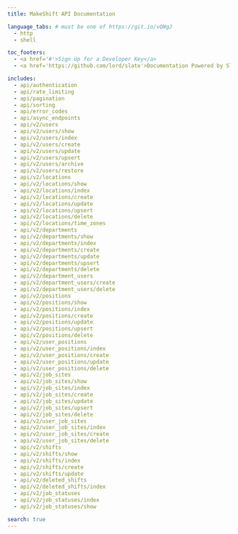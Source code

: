 ```yaml
---
title: MakeShift API Documentation

language_tabs: # must be one of https://git.io/vQNgJ
  - http
  - shell

toc_footers:
  - <a href='#'>Sign Up for a Developer Key</a>
  - <a href='https://github.com/lord/slate'>Documentation Powered by Slate</a>

includes:
  - api/authentication
  - api/rate_limiting
  - api/pagination
  - api/sorting
  - api/error_codes
  - api/async_endpoints
  - api/v2/users
  - api/v2/users/show
  - api/v2/users/index
  - api/v2/users/create
  - api/v2/users/update
  - api/v2/users/upsert
  - api/v2/users/archive
  - api/v2/users/restore
  - api/v2/locations
  - api/v2/locations/show
  - api/v2/locations/index
  - api/v2/locations/create
  - api/v2/locations/update
  - api/v2/locations/upsert
  - api/v2/locations/delete
  - api/v2/locations/time_zones
  - api/v2/departments
  - api/v2/departments/show
  - api/v2/departments/index
  - api/v2/departments/create
  - api/v2/departments/update
  - api/v2/departments/upsert
  - api/v2/departments/delete
  - api/v2/department_users
  - api/v2/department_users/create
  - api/v2/department_users/delete
  - api/v2/positions
  - api/v2/positions/show
  - api/v2/positions/index
  - api/v2/positions/create
  - api/v2/positions/update
  - api/v2/positions/upsert
  - api/v2/positions/delete
  - api/v2/user_positions
  - api/v2/user_positions/index
  - api/v2/user_positions/create
  - api/v2/user_positions/update
  - api/v2/user_positions/delete
  - api/v2/job_sites
  - api/v2/job_sites/show
  - api/v2/job_sites/index
  - api/v2/job_sites/create
  - api/v2/job_sites/update
  - api/v2/job_sites/upsert
  - api/v2/job_sites/delete
  - api/v2/user_job_sites
  - api/v2/user_job_sites/index
  - api/v2/user_job_sites/create
  - api/v2/user_job_sites/delete
  - api/v2/shifts
  - api/v2/shifts/show
  - api/v2/shifts/index
  - api/v2/shifts/create
  - api/v2/shifts/update
  - api/v2/deleted_shifts
  - api/v2/deleted_shifts/index
  - api/v2/job_statuses
  - api/v2/job_statuses/index
  - api/v2/job_statuses/show

search: true
---
```



